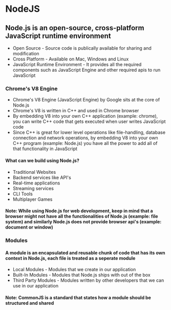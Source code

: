 # NodeJS

## Node.js is an open-source, cross-platform JavaScript runtime environment

* Open Source - Source code is publically available for sharing and modification
* Cross Platform - Available on Mac, Windows and Linux  
* JavaScript Runtime Environment - It provides all the required components such as JavaScript Engine and other required apis to run JavaScript

### Chrome's V8 Engine

* Chrome's V8 Engine (JavaScript Engine) by Google sits at the core of Node.js
* Chrome's V8 is written in C++ and used in Chrome browser
* By embedding V8 into your own C++ application (example: chrome), you can write C++ code that gets executed when user writes JavaScript code
* Since C++ is great for lower level operations like file-handling, database connection and network operations, by embedding V8 into your own C++ program (example: Node.js) you have all the power to add all of that functionality in JavaScript

#### What can we build using Node.js?

* Traditional Websites
* Backend services like API's
* Real-time applications
* Streaming services
* CLI Tools
* Multiplayer Games

#### Note: While using Node.js for web development, keep in mind that a browser might not have all the functionalities of Node.js (example: file system) and similarly Node.js does not provide browser api's (example: document or window)

### Modules

#### A module is an encapsulated and reusable chunk of code that has its own context in Node.js, each file is treated as a seperate module

* Local Modules - Modules that we create in our application
* Built-In Modules - Modules that Node.js ships with out of the box
* Third Party Modules - Modules written by other developers that we can use in our application

#### Note: CommonJS is a standard that states how a module should be structured and shared
